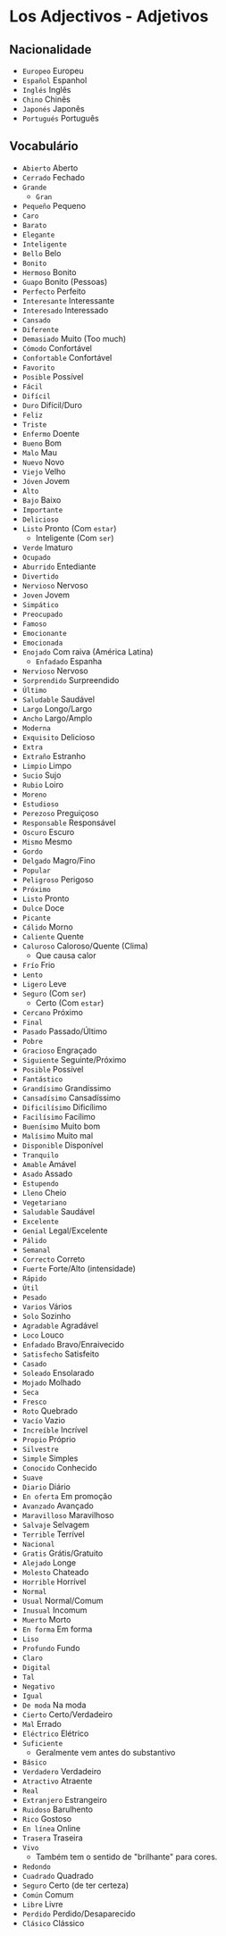 # Los Adjectivos - Adjetivos

## Nacionalidade

-   `Europeo` Europeu
-   `Español` Espanhol
-   `Inglés` Inglês
-   `Chino` Chinês
-   `Japonés` Japonês
-   `Portugués` Português

## Vocabulário

-   `Abierto` Aberto
-   `Cerrado` Fechado
-   `Grande`
    -   `Gran`
-   `Pequeño` Pequeno
-   `Caro`
-   `Barato`
-   `Elegante`
-   `Inteligente`
-   `Bello` Belo
-   `Bonito`
-   `Hermoso` Bonito
-   `Guapo` Bonito (Pessoas)
-   `Perfecto` Perfeito
-   `Interesante` Interessante
-   `Interesado` Interessado
-   `Cansado`
-   `Diferente`
-   `Demasiado` Muito (Too much)
-   `Cómodo` Confortável
-   `Confortable` Confortável
-   `Favorito`
-   `Posible` Possível
-   `Fácil`
-   `Difícil`
-   `Duro` Difícil/Duro
-   `Feliz`
-   `Triste`
-   `Enfermo` Doente
-   `Bueno` Bom
-   `Malo` Mau
-   `Nuevo` Novo
-   `Viejo` Velho
-   `Jóven` Jovem
-   `Alto`
-   `Bajo` Baixo
-   `Importante`
-   `Delicioso`
-   `Listo` Pronto (Com `estar`)
    -   Inteligente (Com `ser`)
-   `Verde` Imaturo
-   `Ocupado`
-   `Aburrido` Entediante
-   `Divertido`
-   `Nervioso` Nervoso
-   `Joven` Jovem
-   `Simpático`
-   `Preocupado`
-   `Famoso`
-   `Emocionante`
-   `Emocionada`
-   `Enojado` Com raiva (América Latina)
    -   `Enfadado` Espanha
-   `Nervioso` Nervoso
-   `Sorprendido` Surpreendido
-   `Último`
-   `Saludable` Saudável
-   `Largo` Longo/Largo
-   `Ancho` Largo/Amplo
-   `Moderna`
-   `Exquisito` Delicioso
-   `Extra`
-   `Extraño` Estranho
-   `Limpio` Limpo
-   `Sucio` Sujo
-   `Rubio` Loiro
-   `Moreno`
-   `Estudioso`
-   `Perezoso` Preguiçoso
-   `Responsable` Responsável
-   `Oscuro` Escuro
-   `Mismo` Mesmo
-   `Gordo`
-   `Delgado` Magro/Fino
-   `Popular`
-   `Peligroso` Perigoso
-   `Próximo`
-   `Listo` Pronto
-   `Dulce` Doce
-   `Picante`
-   `Cálido` Morno
-   `Caliente` Quente
-   `Caluroso` Caloroso/Quente (Clima)
    -   Que causa calor
-   `Frío` Frio
-   `Lento`
-   `Ligero` Leve
-   `Seguro` (Com `ser`)
    -   Certo (Com `estar`)
-   `Cercano` Próximo
-   `Final`
-   `Pasado` Passado/Último
-   `Pobre`
-   `Gracioso` Engraçado
-   `Siguiente` Seguinte/Próximo
-   `Posible` Possível
-   `Fantástico`
-   `Grandísimo` Grandíssimo
-   `Cansadísimo` Cansadíssimo
-   `Dificilísimo` Dificílimo
-   `Facilísimo` Facílimo
-   `Buenísimo` Muito bom
-   `Malísimo` Muito mal
-   `Disponible` Disponível
-   `Tranquilo`
-   `Amable` Amável
-   `Asado` Assado
-   `Estupendo`
-   `Lleno` Cheio
-   `Vegetariano`
-   `Saludable` Saudável
-   `Excelente`
-   `Genial` Legal/Excelente
-   `Pálido`
-   `Semanal`
-   `Correcto` Correto
-   `Fuerte` Forte/Alto (intensidade)
-   `Rápido`
-   `Útil`
-   `Pesado`
-   `Varios` Vários
-   `Solo` Sozinho
-   `Agradable` Agradável
-   `Loco` Louco
-   `Enfadado` Bravo/Enraivecido
-   `Satisfecho` Satisfeito
-   `Casado`
-   `Soleado` Ensolarado
-   `Mojado` Molhado
-   `Seca`
-   `Fresco`
-   `Roto` Quebrado
-   `Vacío` Vazio
-   `Increíble` Incrível
-   `Propio` Próprio
-   `Silvestre`
-   `Simple` Simples
-   `Conocido` Conhecido
-   `Suave`
-   `Diario` Diário
-   `En oferta` Em promoção
-   `Avanzado` Avançado
-   `Maravilloso` Maravilhoso
-   `Salvaje` Selvagem
-   `Terrible` Terrível
-   `Nacional`
-   `Gratis` Grátis/Gratuito
-   `Alejado` Longe
-   `Molesto` Chateado
-   `Horrible` Horrível
-   `Normal`
-   `Usual` Normal/Comum
-   `Inusual` Incomum
-   `Muerto` Morto
-   `En forma` Em forma
-   `Liso`
-   `Profundo` Fundo
-   `Claro`
-   `Digital`
-   `Tal`
-   `Negativo`
-   `Igual`
-   `De moda` Na moda
-   `Cierto` Certo/Verdadeiro
-   `Mal` Errado
-   `Eléctrico` Elétrico
-   `Suficiente`
    -   Geralmente vem antes do substantivo
-   `Básico`
-   `Verdadero` Verdadeiro
-   `Atractivo` Atraente
-   `Real`
-   `Extranjero` Estrangeiro
-   `Ruidoso` Barulhento
-   `Rico` Gostoso
-   `En línea` Online
-   `Trasera` Traseira
-   `Vivo`
    -   Também tem o sentido de "brilhante" para cores.
-   `Redondo`
-   `Cuadrado` Quadrado
-   `Seguro` Certo (de ter certeza)
-   `Común` Comum
-   `Libre` Livre
-   `Perdido` Perdido/Desaparecido
-   `Clásico` Clássico
